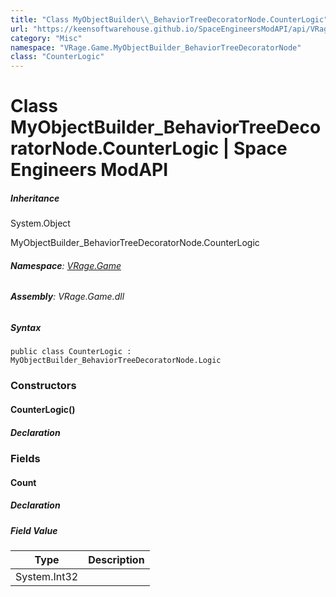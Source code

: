 ```yaml
---
title: "Class MyObjectBuilder\\_BehaviorTreeDecoratorNode.CounterLogic"
url: "https://keensoftwarehouse.github.io/SpaceEngineersModAPI/api/VRage.Game.MyObjectBuilder_BehaviorTreeDecoratorNode.CounterLogic.html"
category: "Misc"
namespace: "VRage.Game.MyObjectBuilder_BehaviorTreeDecoratorNode"
class: "CounterLogic"
---
```


# Class MyObjectBuilder\_BehaviorTreeDecoratorNode.CounterLogic | Space Engineers ModAPI

##### Inheritance

System.Object

MyObjectBuilder\_BehaviorTreeDecoratorNode.CounterLogic

###### **Namespace**: [VRage.Game](https://keensoftwarehouse.github.io/SpaceEngineersModAPI/api/VRage.Game.html)

###### **Assembly**: VRage.Game.dll

##### Syntax

```
public class CounterLogic : MyObjectBuilder_BehaviorTreeDecoratorNode.Logic
```

### Constructors

#### CounterLogic()

##### Declaration

### Fields

#### Count

##### Declaration

##### Field Value

| Type | Description |
| --- | --- |
| System.Int32 |     |